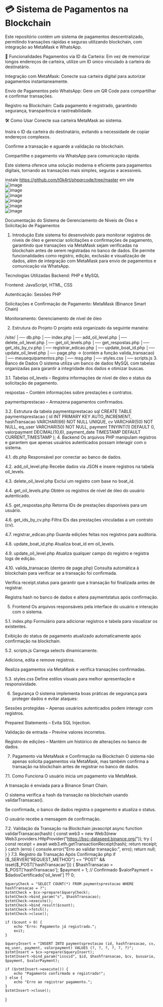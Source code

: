 # 💳 Sistema de Pagamentos na Blockchain
Este repositório contém um sistema de pagamentos descentralizado, permitindo transações rápidas e seguras utilizando blockchain, com integração ao MetaMask e WhatsApp.

🚀 Funcionalidades
Pagamentos via ID da Carteira: Em vez de memorizar longos endereços de carteira, utilize um ID único vinculado à carteira do destinatário.

Integração com MetaMask: Conecte sua carteira digital para autorizar pagamentos instantaneamente.

Envio de Pagamentos pelo WhatsApp: Gere um QR Code para compartilhar e confirmar transações.

Registro na Blockchain: Cada pagamento é registrado, garantindo segurança, transparência e rastreabilidade.

🛠 Como Usar
Conecte sua carteira MetaMask ao sistema.

Insira o ID da carteira do destinatário, evitando a necessidade de copiar endereços complexos.

Confirme a transação e aguarde a validação na blockchain.

Compartilhe o pagamento via WhatsApp para comunicação rápida.

Este sistema oferece uma solução moderna e eficiente para pagamentos digitais, tornando as transações mais simples, seguras e acessíveis.

instale https://github.com/t0k4rt/phpqrcode/tree/master em site
<br>
![image](https://github.com/user-attachments/assets/7e9ae3f7-0562-42c1-adb5-0b9bfac30b56)
<br>
![image](https://github.com/user-attachments/assets/95cb9a18-50b6-4193-b002-4d9d105d014a)
<br>
![image](https://github.com/user-attachments/assets/08a221c8-11b5-47d1-be18-8131d7ea6b65)
<br>
![image](https://github.com/user-attachments/assets/10458bc7-3436-4dfe-a2da-1d6ada5a235c)
<br>
![image](https://github.com/user-attachments/assets/7709bc31-d72c-4337-ab64-ba702937d570)
<br>
![image](https://github.com/user-attachments/assets/d305976c-3954-46e3-99de-1d3b715d22a2)

Documentação do Sistema de Gerenciamento de Níveis de Óleo e Solicitação de Pagamentos
1. Introdução
Este sistema foi desenvolvido para monitorar registros de níveis de óleo e gerenciar solicitações e confirmações de pagamento, garantindo que transações via MetaMask sejam verificadas na blockchain antes de serem registradas no banco de dados. Ele permite funcionalidades como registro, edição, exclusão e visualização de dados, além de integração com MetaMask para envio de pagamentos e comunicação via WhatsApp.

Tecnologias Utilizadas
Backend: PHP e MySQL

Frontend: JavaScript, HTML, CSS

Autenticação: Sessões PHP

Solicitações e Confirmação de Pagamento: MetaMask (Binance Smart Chain)

Monitoramento: Gerenciamento de nível de óleo

2. Estrutura do Projeto
O projeto está organizado da seguinte maneira:

/site/
│── db.php
│── index.php
│── add_oil_level.php
│── delete_oil_level.php
│── get_oil_levels.php
│── get_respostas.php
│── get_ids_by_cv.php
│── registrar_edicao.php
│── update_boat_id.php
│── update_oil_level.php
│── page.php  → (contém a função valida_transacao)
│── meusequipamentos.php
│── msg.php
│── styles.css
│── scripts.js
3. Banco de Dados
O sistema utiliza um banco de dados MySQL com tabelas organizadas para garantir a integridade dos dados e otimizar buscas.

3.1. Tabelas
oil_levels – Registra informações de nível de óleo e status da solicitação de pagamento.

respostas – Contém informações sobre prestações e contratos.

paymentsprestacao – Armazena pagamentos confirmados.

3.2. Estrutura da tabela paymentsprestacao
sql
CREATE TABLE paymentsprestacao (
    id INT PRIMARY KEY AUTO_INCREMENT,
    hashTransacao VARCHAR(66) NOT NULL UNIQUE,
    cv VARCHAR(50) NOT NULL,
    eq_user VARCHAR(50) NOT NULL,
    payment TINYINT(1) DEFAULT 0, 
    valorpayment DECIMAL(10,6),
    payment_date TIMESTAMP DEFAULT CURRENT_TIMESTAMP
);
4. Backend
Os arquivos PHP manipulam registros e garantem que apenas usuários autenticados possam interagir com o sistema.

4.1. db.php
Responsável por conectar ao banco de dados.

4.2. add_oil_level.php
Recebe dados via JSON e insere registros na tabela oil_levels.

4.3. delete_oil_level.php
Exclui um registro com base no boat_id.

4.4. get_oil_levels.php
Obtém os registros de nível de óleo do usuário autenticado.

4.5. get_respostas.php
Retorna IDs de prestações disponíveis para um usuário.

4.6. get_ids_by_cv.php
Filtra IDs das prestações vinculadas a um contrato (cv).

4.7. registrar_edicao.php
Guarda edições feitas nos registros para auditoria.

4.8. update_boat_id.php
Atualiza boat_id em oil_levels.

4.9. update_oil_level.php
Atualiza qualquer campo do registro e registra logs de edição.

4.10. valida_transacao (dentro de page.php)
Consulta automática à blockchain para verificar se a transação foi confirmada.

Verifica receipt.status para garantir que a transação foi finalizada antes de registrar.

Registra hash no banco de dados e altera paymentstatus após confirmação.

5. Frontend
Os arquivos responsáveis pela interface do usuário e interação com o sistema.

5.1. index.php
Formulário para adicionar registros e tabela para visualizar os existentes.

Exibição do status de pagamento atualizado automaticamente após confirmação na blockchain.

5.2. scripts.js
Carrega selects dinamicamente.

Adiciona, edita e remove registros.

Realiza pagamentos via MetaMask e verifica transações confirmadas.

5.3. styles.css
Define estilos visuais para melhor apresentação e responsividade.

6. Segurança
O sistema implementa boas práticas de segurança para proteger dados e evitar ataques:

Sessões protegidas – Apenas usuários autenticados podem interagir com registros.

Prepared Statements – Evita SQL Injection.

Validação de entrada – Previne valores incorretos.

Registro de edições – Mantém um histórico de alterações no banco de dados.

7. Pagamento via MetaMask e Confirmação na Blockchain
O sistema não apenas solicita pagamentos via MetaMask, mas também confirma a transação na blockchain antes de registrar no banco de dados.

7.1. Como Funciona
O usuário inicia um pagamento via MetaMask.

A transação é enviada para a Binance Smart Chain.

O sistema verifica a hash da transação na blockchain usando validarTransacao().

Se confirmada, o banco de dados registra o pagamento e atualiza o status.

O usuário recebe a mensagem de confirmação.

7.2. Validação da Transação na Blockchain
javascript
async function validarTransacao(hash) {
    const web3 = new Web3(new Web3.providers.HttpProvider("https://bsc-dataseed.binance.org/"));
    try {
        const receipt = await web3.eth.getTransactionReceipt(hash);
        return receipt;
    } catch (erro) {
        console.error("Erro ao validar transação:", erro);
        return null;
    }
}
7.3. Registro da Transação Após Confirmação
php
if ($_SERVER["REQUEST_METHOD"] == "POST" && isset($_POST['hashTransacao'])) {
    $hashTransacao = $_POST['hashTransacao'];
    $payment = 1; // Confirmado
    $valorPayment = $dadosCertificado['oil_level'] ?? 0;

    $queryCheck = "SELECT COUNT(*) FROM paymentsprestacao WHERE hashTransacao = ?";
    $stmtCheck = $cx->prepare($queryCheck);
    $stmtCheck->bind_param("s", $hashTransacao);
    $stmtCheck->execute();
    $stmtCheck->bind_result($count);
    $stmtCheck->fetch();
    $stmtCheck->close();

    if ($count > 0) {
        echo "Erro: Pagamento já registrado.";
        exit;
    }

    $queryInsert = "INSERT INTO paymentsprestacao (id, hashTransacao, cv, eq_user, payment, valorpayment) VALUES (?, ?, ?, ?, ?, ?)";
    $stmtInsert = $cx->prepare($queryInsert);
    $stmtInsert->bind_param("isssid", $id, $hashTransacao, $cv, $usuario, $payment, $valorPayment);

    if ($stmtInsert->execute()) {
        echo "Pagamento confirmado e registrado!";
    } else {
        echo "Erro ao registrar pagamento.";
    }
    $stmtInsert->close();
}
